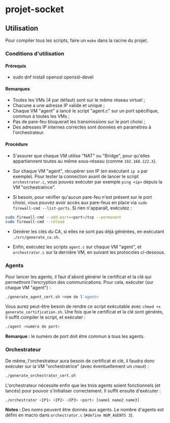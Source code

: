# projet-socket

## Utilisation

Pour compiler tous les scripts, faire un `make` dans la racine du projet.

### Conditions d'utilisation

#### Prérequis

- sudo dnf install openssl openssl-devel

#### Remarques

- Toutes les VMs (4 par défaut) sont sur le même réseau virtuel ;
- Chacune a une adresse IP valide et unique ;
- Chaque VM "agent" a lancé le script "agent.c" sur un port spécifique, commun à toutes les VMs ;
- Pas de pare-feu bloquerait les transmissions sur le port choisi ;
- Des adresses IP internes correctes sont données en paramètres à l'orchestrateur.

#### Procédure

- S'assurer que chaque VM utilise "NAT" ou "Bridge", pour qu'elles appartiennent toutes au même sous-réseau (comme `192.168.122.X`).

- Sur chaque VM "agent", récupérer son IP (en exécutant `ip a` par exemple). Pour tester la connection avant de lancer le script `orchestrator.c`, vous pouvez exécuter par exemple `ping <ip>` depuis la VM "orchestratrice".

- Si besoin, pour vérifier qu'aucun pare-feu n'est présent sur le port choisi, vous pouvez avoir accès aux pare-feus en place via `sudo firewall-cmd --list-ports`. Si rien n'apparaît, exécutez :

```bash
sudo firewall-cmd --add-port=<port>/tcp --permanent
sudo firewall-cmd --reload
```

- Générer les clés du CA, si elles ne sont pas déjà générées, en exécutant `./src/generate_ca.sh`.

- Enfin, exécutez les scripts `agent.c` sur chaque VM "agent", et `orchestrator.c` sur la dernière VM, en suivant les protocoles ci-dessous.

### Agents

Pour lancer les agents, il faut d'abord générer le certificat et la clé qui permettront l'encryption des communications. Pour cela, exécuter (sur chaque VM "agent") :

```bash
./generate_agent_cert.sh <nom de l'agent>
```

Vous aurez peut-être besoin de rendre ce script exécutable avec `chmod +x generate_certification.sh`. Une fois que le certificat et la clé sont générés, il suffit compiler le script, et exécuter :

```bash
./agent <numéro de port>
```

**Remarque :** le numéro de port doit être commun à tous les agents.

### Orchestrateur

De même, l'orchestrateur aura besoin de certificat et clé, il faudra donc exécuter sur la VM "orchestratrice" (avec éventuellement un `chmod`) :

```bash
./generate_orchestrator_cert.sh
```

L'orchestrateur nécessite enfin que les trois agents soient fonctionnels (et lancés) pour pouvoir s'initialiser correctement. Il suffit ensuite d'exécuter :

```bash
./orchestrator <IP1> <IP2> <IP3> <port> [name1 name2 name3]
```

**Notes :** Des noms peuvent être donnés aux agents. Le nombre d'agents est défini en macro dans `orchestrator.c` (`#define NUM_AGENTS 3`).
